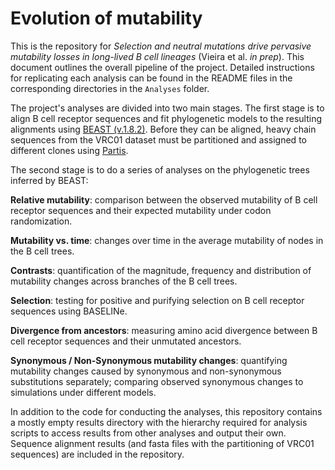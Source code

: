 # Evolution of mutability
This is the repository for *Selection and neutral mutations drive pervasive mutability losses in long-lived B cell lineages* (Vieira et al. *in prep*). This document outlines the overall pipeline of the project. Detailed instructions for replicating each analysis can be found in the README files in the corresponding directories in the ```Analyses``` folder.

The project's analyses are divided into two main stages. The first stage is to align B cell receptor sequences and fit phylogenetic models to the resulting alignments using [BEAST (v.1.8.2)](http://http://beast.bio.ed.ac.uk/). Before they can be aligned, heavy chain sequences from the VRC01 dataset must be partitioned and assigned to different clones using [Partis](http://https://github.com/psathyrella/partis).

The second stage is to do a series of analyses on the phylogenetic trees inferred by BEAST:

**Relative mutability**: comparison between the observed mutability of B cell receptor sequences and their expected mutability under codon randomization.

**Mutability vs. time**: changes over time in the average mutability of nodes in the B cell trees.

**Contrasts**: quantification of the magnitude, frequency and distribution of mutability changes across branches of the B cell trees.

**Selection**: testing for positive and purifying selection on B cell receptor sequences using BASELINe.

**Divergence from ancestors**: measuring amino acid divergence between B cell receptor sequences and their unmutated ancestors.

**Synonymous / Non-Synonymous mutability changes**: quantifying mutability changes caused by synonymous and non-synonymous substitutions separately; comparing observed synonymous changes to simulations under different models.

In addition to the code for conducting the analyses, this repository contains a mostly empty results directory with the hierarchy required for analysis scripts to access results from other analyses and output their own. Sequence alignment results (and fasta files with the partitioning of VRC01 sequences) are included in the repository.
